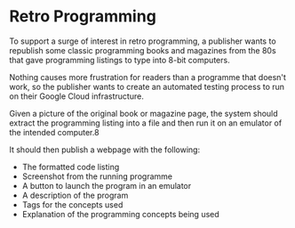 # Retro Programming

To support a surge of interest in retro programming, a publisher wants to republish some classic programming books and magazines from the 80s that gave programming listings to type into 8-bit computers.

Nothing causes more frustration for readers than a programme that doesn't work, so the publisher wants to create an automated testing process to run on their Google Cloud infrastructure.

Given a picture of the original book or magazine page, the system should extract the programming listing into a file and then run it on an emulator of the intended computer.8

It should then publish a webpage with the following:
* The formatted code listing
* Screenshot from the running programme
* A button to launch the program in an emulator
* A description of the program
* Tags for the concepts used
* Explanation of the programming concepts being used
